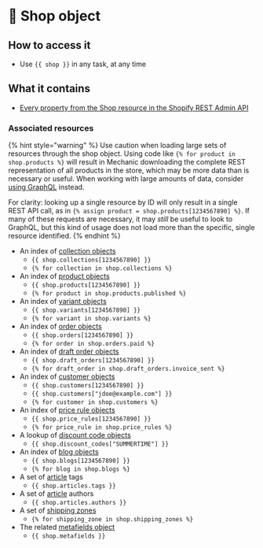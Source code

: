# 💪 Shop object

## How to access it

* Use `{{ shop }}`  in any task, at any time

## What it contains

* [Every property from the Shop resource in the Shopify REST Admin API](https://shopify.dev/api/admin/rest/reference/store-properties/shop)

### Associated resources

{% hint style="warning" %}
Use caution when loading large sets of resources through the shop object. Using code like `{% for product in shop.products %}` will result in Mechanic downloading the complete REST representation of all products in the store, which may be more data than is necessary or useful. When working with large amounts of data, consider [using GraphQL](../../../core/shopify/read/graphql-in-liquid.md) instead.

For clarity: looking up a single resource by ID will only result in a single REST API call, as in `{% assign product = shop.products[1234567890] %}`. If many of these requests are necessary, it may _still_ be useful to look to GraphQL, but this kind of usage does not load more than the specific, single resource identified.
{% endhint %}

* An index of [collection objects](collection.md)
  * `{{ shop.collections[1234567890] }}`
  * `{% for collection in shop.collections %}`
* An index of [product objects](product.md)
  * `{{ shop.products[1234567890] }}`
  * `{% for product in shop.products.published %}`
* An index of [variant objects](variant.md)
  * `{{ shop.variants[1234567890] }}`
  * `{% for variant in shop.variants %}`
* An index of [order objects](order.md)
  * `{{ shop.orders[1234567890] }}`
  * `{% for order in shop.orders.paid %}`
* An index of [draft order objects](https://docs.usemechanic.com/article/386-the-draft-order-object)
  * `{{ shop.draft_orders[1234567890] }}`
  * `{% for draft_order in shop.draft_orders.invoice_sent %}`
* An index of [customer objects](customer-object.md)
  * `{{ shop.customers[1234567890] }}`
  * `{{ shop.customers["jdoe@example.com"] }}`
  * `{% for customer in shop.customers %}` 
* An index of [price rule objects](price-rule.md)
  * `{{ shop.price_rules[1234567890] }}`
  * `{% for price_rule in shop.price_rules %}` 
* A lookup of [discount code objects](discount-code.md)
  * `{{ shop.discount_codes["SUMMERTIME"] }}`
* An index of [blog objects](blog.md)
  * `{{ shop.blogs[1234567890] }}`
  * `{% for blog in shop.blogs %}` 
* A set of [article](article.md) tags
  * `{{ shop.articles.tags }}` 
* A set of [article](article.md) authors
  * `{{ shop.articles.authors }}` 
* A set of [shipping zones](shipping-zone.md)
  * `{% for shipping_zone in shop.shipping_zones %}`
* The related [metafields object](metafields/metafield-collection.md)
  * `{{ shop.metafields }}` 

